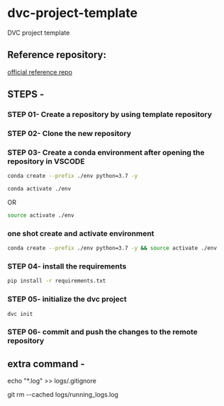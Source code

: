 # dvc-project-template
DVC project template

## Reference repository:
[official reference repo](https://github.com/iterative/example-get-started)
## STEPS -

### STEP 01- Create a repository by using template repository

### STEP 02- Clone the new repository

### STEP 03- Create a conda environment after opening the repository in VSCODE

```bash
conda create --prefix ./env python=3.7 -y
```

```bash
conda activate ./env
```
OR
```bash
source activate ./env
```

### one shot create and activate environment 
```bash
conda create --prefix ./env python=3.7 -y && source activate ./env
```

### STEP 04- install the requirements
```bash
pip install -r requirements.txt
```

### STEP 05- initialize the dvc project
```bash
dvc init
```

### STEP 06- commit and push the changes to the remote repository



## extra command -

echo "*.log" >> logs/.gitignore

git rm --cached logs/running_logs.log